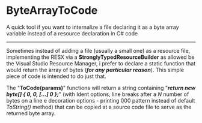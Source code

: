 # ByteArrayToCode
A quick tool if you want to internalize a file declaring it as a byte array variable instead of a resource declaration in C# code

---

Sometimes instead of adding a file (usually a small one) as a resource file, implementing the RESX via a **StronglyTypedResourceBuilder** as allowed be the Visual Studio Resource Manager, i prefer to declare a static function that would return the array of bytes (**_for any particular reason_**). This simple piece of code is intended to do just that.

The "**ToCode(params)**" functions will return a string containing "**_return new byte[] { 0, 0, [...] 0 };_**" (with Ident options, line breaks after a _N_ number of bytes on a line e decoration options - printing 000 pattern instead of default _ToString()_ method) that can be copied at a source code file to serve as the returned byte array.
